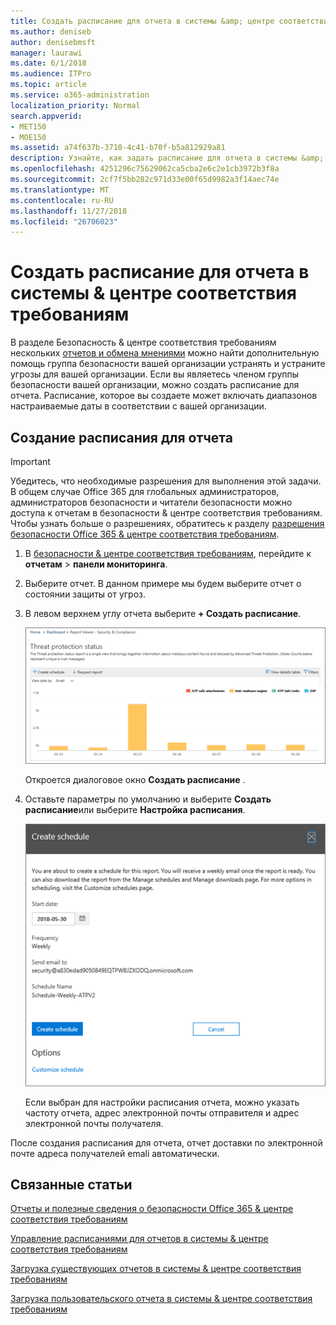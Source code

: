 ```yaml
---
title: Создать расписание для отчета в системы &amp; центре соответствия требованиям
ms.author: deniseb
author: denisebmsft
manager: laurawi
ms.date: 6/1/2018
ms.audience: ITPro
ms.topic: article
ms.service: o365-administration
localization_priority: Normal
search.appverid:
- MET150
- MOE150
ms.assetid: a74f637b-3710-4c41-b70f-b5a812929a81
description: Узнайте, как задать расписание для отчета в системы &amp; центре соответствия требованиям.
ms.openlocfilehash: 4251296c75629062ca5cba2e6c2e1cb3972b3f8a
ms.sourcegitcommit: 2cf7f5bb282c971d33e00f65d9982a3f14aec74e
ms.translationtype: MT
ms.contentlocale: ru-RU
ms.lasthandoff: 11/27/2018
ms.locfileid: "26706023"
---
```

# <a name="create-a-schedule-for-a-report-in-the-security-amp-compliance-center"></a>Создать расписание для отчета в системы &amp; центре соответствия требованиям

В разделе Безопасность &amp; центре соответствия требованиям нескольких [отчетов и обмена мнениями](reports-and-insights-in-security-and-compliance.md) можно найти дополнительную помощь группа безопасности вашей организации устранять и устраните угрозы для вашей организации. Если вы являетесь членом группы безопасности вашей организации, можно создать расписание для отчета. Расписание, которое вы создаете может включать диапазонов настраиваемые даты в соответствии с вашей организации. 
  
## <a name="create-a-schedule-for-a-report"></a>Создание расписания для отчета

> [!IMPORTANT]
> Убедитесь, что необходимые разрешения для выполнения этой задачи. В общем случае Office 365 для глобальных администраторов, администраторов безопасности и читатели безопасности можно доступа к отчетам в безопасности &amp; центре соответствия требованиям. Чтобы узнать больше о разрешениях, обратитесь к разделу [разрешения безопасности Office 365 &amp; центре соответствия требованиям](permissions-in-the-security-and-compliance-center.md).
  
1. В [безопасности &amp; центре соответствия требованиям](https://security.microsoft.com), перейдите к **отчетам** \> **панели мониторинга**.
    
2. Выберите отчет. В данном примере мы будем выберите отчет о состоянии защиты от угроз.
    
3. В левом верхнем углу отчета выберите **+ Создать расписание**.
    
    ![Можно создать расписание для отчетов в системы &amp; центре соответствия требованиям](media/2311327c-14f6-4a17-b604-0c9ff2d485d1.png)
  
    Откроется диалоговое окно **Создать расписание** . 
    
4. Оставьте параметры по умолчанию и выберите **Создать расписание**или выберите **Настройка расписания**.
    
    ![Можно использовать параметры по умолчанию или настроить расписание отчета](media/04fac327-8f73-4711-8319-58c11880fd96.png)
  
    Если выбран для настройки расписания отчета, можно указать частоту отчета, адрес электронной почты отправителя и адрес электронной почты получателя. 
    
После создания расписания для отчета, отчет доставки по электронной почте адреса получателей emali автоматически. 
  
## <a name="related-topics"></a>Связанные статьи

[Отчеты и полезные сведения о безопасности Office 365 &amp; центре соответствия требованиям](reports-and-insights-in-security-and-compliance.md)
  
[Управление расписаниями для отчетов в системы &amp; центре соответствия требованиям](manage-schedules-for-multiple-reports.md)
  
[Загрузка существующих отчетов в системы &amp; центре соответствия требованиям](download-existing-reports.md)
  
[Загрузка пользовательского отчета в системы &amp; центре соответствия требованиям](set-up-and-download-a-custom-report.md)
  

